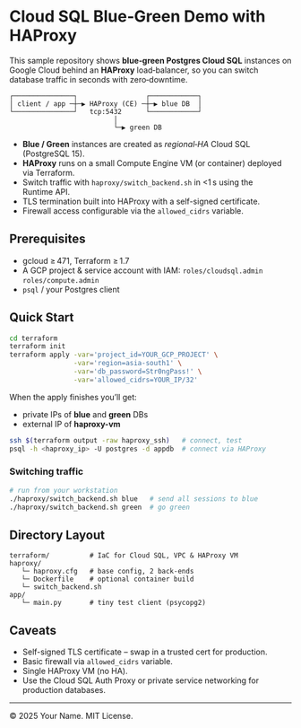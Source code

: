 # Cloud SQL Blue‑Green Demo with HAProxy

This sample repository shows **blue‑green Postgres Cloud SQL** instances on Google Cloud behind an **HAProxy** load‑balancer, so you can switch database traffic in seconds with zero‑downtime.

```
┌───────────────┐                 ┌────────────┐
│ client / app ─┼─▶ HAProxy (CE) ─┼─▶ blue DB  │
└───────────────┘   tcp:5432      └────────────┘
                          │
                          └─▶ green DB
```

* **Blue / Green** instances are created as *regional‑HA* Cloud SQL (PostgreSQL 15).
* **HAProxy** runs on a small Compute Engine VM (or container) deployed via Terraform.
* Switch traffic with `haproxy/switch_backend.sh` in \<1 s using the Runtime API.
* TLS termination built into HAProxy with a self-signed certificate.
* Firewall access configurable via the `allowed_cidrs` variable.

## Prerequisites

* gcloud ≥ 471, Terraform ≥ 1.7
* A GCP project & service account with IAM: `roles/cloudsql.admin` `roles/compute.admin`
* `psql` / your Postgres client

## Quick Start

```bash
cd terraform
terraform init
terraform apply -var='project_id=YOUR_GCP_PROJECT' \
                -var='region=asia-south1' \
                -var='db_password=Str0ngPass!' \
                -var='allowed_cidrs=YOUR_IP/32'
```

When the apply finishes you’ll get:

* private IPs of **blue** and **green** DBs
* external IP of **haproxy-vm**

```bash
ssh $(terraform output -raw haproxy_ssh)   # connect, test
psql -h <haproxy_ip> -U postgres -d appdb  # connect via HAProxy
```

### Switching traffic

```bash
# run from your workstation
./haproxy/switch_backend.sh blue   # send all sessions to blue
./haproxy/switch_backend.sh green  # go green
```

## Directory Layout

```
terraform/          # IaC for Cloud SQL, VPC & HAProxy VM
haproxy/
   └─ haproxy.cfg   # base config, 2 back‑ends
   └─ Dockerfile    # optional container build
   └─ switch_backend.sh
app/
   └─ main.py       # tiny test client (psycopg2)
```

## Caveats

* Self-signed TLS certificate – swap in a trusted cert for production.
* Basic firewall via `allowed_cidrs` variable.
* Single HAProxy VM (no HA).
* Use the Cloud SQL Auth Proxy or private service networking for production databases.

---  
© 2025 Your Name. MIT License.
